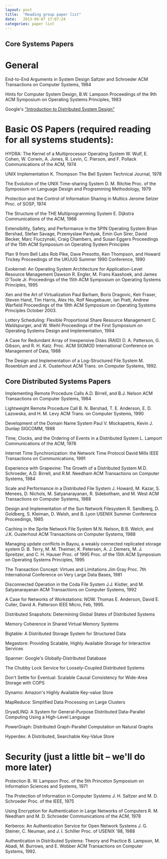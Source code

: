 ```yaml
---
layout: post
title:  "Reading group paper list"
date:   2013-09-07 17:07:24
categories: paper list
---
```


## Core Systems Papers
# General
End-to-End Arguments in System Design 
Saltzer and Schroeder 
ACM Transactions on Computer Systems, 1984

Hints for Computer System Design, 
B.W. Lampson 
Proceedings of the 9th ACM Symposium on Operating Systems Principles, 1983

Google's ["Introduction to Distributed System Design"](http://www.hpcs.cs.tsukuba.ac.jp/~tatebe/lecture/h23/dsys/dsd-tutorial.html "hpcs")


# Basic OS Papers (required reading for all systems students):
HYDRA: The Kernel of a Multiprocessor Operating System 
W. Wulf, E. Cohen, W. Corwin, A. Jones, R. Levin, C. Pierson, and F. Pollack 
Communications of the ACM, 1974

UNIX Implementation 
K. Thompson 
The Bell System Technical Journal, 1978

The Evolution of the UNIX Time-sharing System
D. M. Ritchie
Proc. of the Symposium on Language Design and Programming Methodology, 1979

Protection and the Control of Information Sharing in Multics
Jerome Selzer
Proc. of SOSP, 1974

The Structure of the THE Multiprogramming System 
E. Dijkstra 
Communications of the ACM, 1968

Extensibility, Safety, and Performance in the SPIN Operating System 
Brian Bershad, Stefan Savage, Przemyslaw Pardyak, Emin Gun Sirer, David Becker, Marc Fiuczynski, Craig Chambers, and Susan Eggers 
Proceedings of the 15th ACM Symposium on Operating System Principles

Plan 9 from Bell Labs 
Rob Pike, Dave Presotto, Ken Thompson, and Howard Trickey 
Proceedings of the UKUUG Summer 1990 Conference, 1990

Exokernel: An Operating System Architecture for Application-Level Resource Management 
Dawson R. Engler, M. Frans Kaashoek, and James O'Toole Jr. 
Proceedings of the 15th ACM Symposium on Operating Systems Principles, 1995

Xen and the Art of Virtualization
Paul Barham, Boris Dragovic, Keir Fraser, Steven Hand, Tim Harris, Alex Ho, Rolf Neugebauer, Ian Pratt, Andrew Warfield
Proceedings of the 19th ACM Symposium on Operating Systems Principles 
October 2003.

Lottery Scheduling: Flexible Proportional Share Resource Management 
C. Waldspurger, and W. Weihl 
Proceedings of the First Symposium on Operating Systems Design and Implementation, 1994

A Case for Redundant Array of Inexpensive Disks (RAID)
D. A. Patterson, G. Gibson, and R. H. Katz.
Proc. ACM SIGMOD International Conference on Management of Data, 1988

The Design and Implementation of a Log-Structured File System
M. Rosenblum and J. K. Ousterhout
ACM Trans. on Computer Systems, 1992.



## Core Distributed Systems Papers
Implementing Remote Procedure Calls 
A.D. Birrell, and B.J. Nelson 
ACM Transactions on Computer Systems, 1984

Lightweight Remote Procedure Call
B. N. Bershad, T. E. Anderson, E. D. Lazowska, and H. M. Levy
ACM Trans. on Computer Systems, 1990

Development of the Domain Name System
Paul V. Mockapetris, Kevin J. Dunlap
SIGCOMM, 1988

Time, Clocks, and the Ordering of Events in a Distributed System 
L. Lamport 
Communications of the ACM, 1978

Internet Time Synchronization: the Network Time Protocol
David Mills
IEEE Transactions on Communications, 1991

Experience with Grapevine: The Growth of a Distributed System 
M.D. Schroeder, A.D. Birrell, and R.M. Needham 
ACM Transactions on Computer Systems, 1984

Scale and Performance in a Distributed File System 
J. Howard, M. Kazar, S. Menees, D. Nichols, M. Satyanarayanan, R. Sidebotham, and M. West
ACM Transactions on Computer Systems, 1988

Design and Implementation of the Sun Network Filesystem 
R. Sandberg, D. Goldberg, S. Kleiman, D. Walsh, and B. Lyon 
USENIX Summer Conference Proceedings, 1985

Caching in the Sprite Network File System 
M.N. Nelson, B.B. Welch, and J.K. Ousterhout 
ACM Transactions on Computer Systems, 1988

Managing update conflicts in Bayou, a weakly connected replicated storage system
D. B. Terry, M. M. Theimer, K. Petersen, A. J. Demers, M. J. Spreitzer, and C. H. Hauser
Proc. of 1995 Proc. of the 15th ACM Symposium on Operating Systems Principles, 1995

The Transaction Concept: Virtues and Limitations
Jim Gray
Proc. 7th International Conference on Very Large Data Bases, 1981

Disconnected Operation in the Coda File System 
J.J. Kistler, and M. Satyanarayanan 
ACM Transactions on Computer Systems, 1992

A Case for Networks of Workstations: NOW.
Thomas E. Anderson, David E. Culler, David A. Patterson
IEEE Micro, Feb, 1995.

Distributed Snapshots: Determining Global States of Distributed Systems

Memory Coherence in Shared Virtual Memory Systems

Bigtable: A Distributed Storage System for Structured Data

Megastore: Providing Scalable, Highly Available Storage for Interactive Services

Spanner: Google's Globally-Distributed Database

The Chubby Lock Service for Loosely-Coupled Distributed Systems

Don't Settle for Eventual: Scalable Causal Consistency for Wide-Area Storage with COPS

Dynamo: Amazon's Highly Available Key-value Store

MapReduce: Simplified Data Processing on Large Clusters

DryadLINQ: A System for General-Purpose Distributed Data-Parallel Computing Using a High-Level Language

PowerGraph: Distributed Graph-Parallel Computation on Natural Graphs

Hyperdex: A Distributed, Searchable Key-Value Store


# Security (just a little bit – we'll do more later)
Protection
B. W. Lampson
Proc. of the 5th Princeton Symposium on Information Sciences and Systems, 1971

The Protection of Information in Computer Systems
J. H. Saltzer and M. D. Schroeder
Proc. of the IEEE, 1975

Using Encryption for Authentication in Large Networks of Computers
R. M. Needham and M. D. Schroeder
Communications of the ACM, 1978

Kerberos: An Authentication Service for Open Network Systems
J. G. Steiner, C. Neuman, and J. I. Schiller
Proc. of USENIX '88, 1988

Authentication in Distributed Systems: Theory and Practice
B. Lampson, M. Abadi, M. Burrows, and E. Wobber
ACM Transactions on Computer Systems, 1992.
